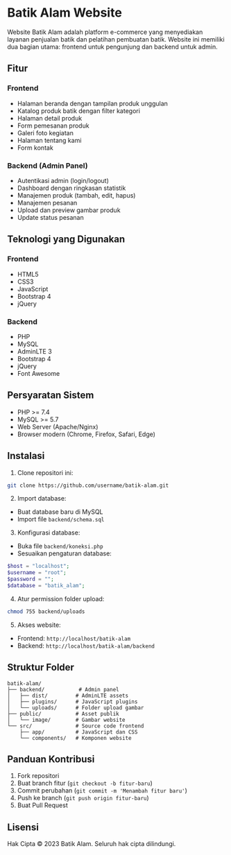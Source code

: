# Batik Alam Website

Website Batik Alam adalah platform e-commerce yang menyediakan layanan penjualan batik dan pelatihan pembuatan batik. Website ini memiliki dua bagian utama: frontend untuk pengunjung dan backend untuk admin.

## Fitur

### Frontend
- Halaman beranda dengan tampilan produk unggulan
- Katalog produk batik dengan filter kategori
- Halaman detail produk
- Form pemesanan produk
- Galeri foto kegiatan
- Halaman tentang kami
- Form kontak

### Backend (Admin Panel)
- Autentikasi admin (login/logout)
- Dashboard dengan ringkasan statistik
- Manajemen produk (tambah, edit, hapus)
- Manajemen pesanan
- Upload dan preview gambar produk
- Update status pesanan

## Teknologi yang Digunakan

### Frontend
- HTML5
- CSS3
- JavaScript
- Bootstrap 4
- jQuery

### Backend
- PHP
- MySQL
- AdminLTE 3
- Bootstrap 4
- jQuery
- Font Awesome

## Persyaratan Sistem

- PHP >= 7.4
- MySQL >= 5.7
- Web Server (Apache/Nginx)
- Browser modern (Chrome, Firefox, Safari, Edge)

## Instalasi

1. Clone repositori ini:
```bash
git clone https://github.com/username/batik-alam.git
```

2. Import database:
- Buat database baru di MySQL
- Import file `backend/schema.sql`

3. Konfigurasi database:
- Buka file `backend/koneksi.php`
- Sesuaikan pengaturan database:
```php
$host = "localhost";
$username = "root";
$password = "";
$database = "batik_alam";
```

4. Atur permission folder upload:
```bash
chmod 755 backend/uploads
```

5. Akses website:
- Frontend: `http://localhost/batik-alam`
- Backend: `http://localhost/batik-alam/backend`

## Struktur Folder

```
batik-alam/
├── backend/           # Admin panel
│   ├── dist/         # AdminLTE assets
│   ├── plugins/      # JavaScript plugins
│   └── uploads/      # Folder upload gambar
├── public/           # Asset publik
│   └── image/        # Gambar website
└── src/              # Source code frontend
    ├── app/          # JavaScript dan CSS
    └── components/   # Komponen website
```

## Panduan Kontribusi

1. Fork repositori
2. Buat branch fitur (`git checkout -b fitur-baru`)
3. Commit perubahan (`git commit -m 'Menambah fitur baru'`)
4. Push ke branch (`git push origin fitur-baru`)
5. Buat Pull Request

## Lisensi

Hak Cipta © 2023 Batik Alam. Seluruh hak cipta dilindungi.
